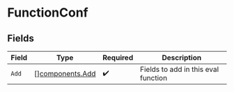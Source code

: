 # FunctionConf


## Fields

| Field                                              | Type                                               | Required                                           | Description                                        |
| -------------------------------------------------- | -------------------------------------------------- | -------------------------------------------------- | -------------------------------------------------- |
| `Add`                                              | [][components.Add](../../models/components/add.md) | :heavy_check_mark:                                 | Fields to add in this eval function                |